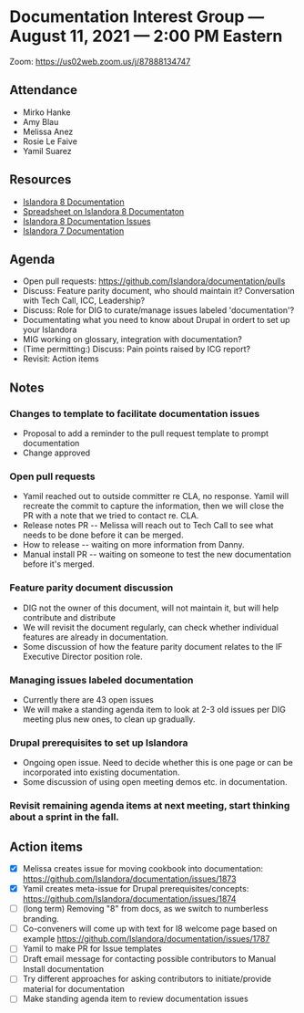 # Documentation Interest Group — August 11, 2021 — 2:00 PM Eastern

Zoom:  https://us02web.zoom.us/j/87888134747

## Attendance
* Mirko Hanke
* Amy Blau
* Melissa Anez
* Rosie Le Faive
* Yamil Suarez
  
## Resources
* [Islandora 8 Documentation](https://islandora.github.io/documentation/)
* [Spreadsheet on Islandora 8 Documentaton](https://docs.google.com/spreadsheets/d/1E-kRw9xE60CKK0qL1-phzeVKjEZu3qBKZ9d3LH1hDEE/edit?usp=sharing)
* [Islandora 8 Documentation Issues](https://github.com/Islandora/documentation/labels/documentation)
* [Islandora 7 Documentation](https://wiki.lyrasis.org/display/ISLANDORA/Start)

## Agenda
- Open pull requests: https://github.com/Islandora/documentation/pulls
- Discuss: Feature parity document, who should maintain it? Conversation with Tech Call, ICC, Leadership?
- Discuss: Role for DIG to curate/manage issues labeled 'documentation'?
- Documentating what you need to know about Drupal in ordert to set up your Islandora
- MIG working on glossary, integration with documentation?
- (Time permitting:) Discuss: Pain points raised by ICG report?
- Revisit: Action items

## Notes
### Changes to template to facilitate documentation issues
* Proposal to add a reminder to the pull request template to prompt documentation
* Change approved

### Open pull requests
* Yamil reached out to outside committer re CLA, no response. Yamil will recreate the commit to capture the information, then we will close the PR with a note that we tried to contact re. CLA.
* Release notes PR -- Melissa will reach out to Tech Call to see what needs to be done before it can be merged.
* How to release -- waiting on more information from Danny.
* Manual install PR -- waiting on someone to test the new documentation before it's merged.

### Feature parity document discussion
* DIG not the owner of this document, will not maintain it, but will help contribute and distribute
* We will revisit the document regularly, can check whether individual features are already in documentation.
* Some discussion of how the feature parity document relates to the IF Executive Director position role.

### Managing issues labeled documentation
* Currently there are 43 open issues
* We will make a standing agenda item to look at 2-3 old issues per DIG meeting plus new ones, to clean up gradually.

### Drupal prerequisites to set up Islandora
* Ongoing open issue. Need to decide whether this is one page or can be incorporated into existing documentation.
* Some discussion of using open meeting demos etc. in documentation.

### Revisit remaining agenda items at next meeting, start thinking about a sprint in the fall.

## Action items

* [x] Melissa creates issue for moving cookbook into documentation: https://github.com/Islandora/documentation/issues/1873
* [x] Yamil creates meta-issue for Drupal prerequisites/concepts: https://github.com/Islandora/documentation/issues/1874
* [ ] (long term) Removing "8" from docs, as we switch to numberless branding.
* [ ] Co-conveners will come up with text for I8 welcome page based on example https://github.com/Islandora/documentation/issues/1787
* [ ] Yamil to make PR for Issue templates
* [ ] Draft email message for contacting possible contributors to Manual Install documentation
* [ ] Try different approaches for asking contributors to initiate/provide material for documentation
* [ ] Make standing agenda item to review documentation issues 
